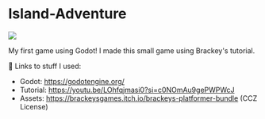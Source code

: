 # Island-Adventure

<img src="https://i.imgur.com/1GOBmPr.png"/>

My first game using Godot! I made this small game using Brackey's tutorial.

🔗 Links to stuff I used:

- Godot: https://godotengine.org/
- Tutorial: https://youtu.be/LOhfqjmasi0?si=c0NOmAu9gePWPWcJ
- Assets: https://brackeysgames.itch.io/brackeys-platformer-bundle (CCZ License)
